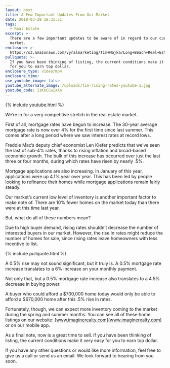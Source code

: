 ```yaml
---
layout: post
title: A Few Important Updates From Our Market
date: 2018-03-28 18:31:51
tags:
  - Real Estate
excerpt: >-
  There are a few important updates to be aware of in regard to our current
  market.
enclosure: >-
  https://s3.amazonaws.com/vyralmarketing/Tim+Majka/Long+Beach+Real+Estate+Agent-+Rising+Rates.mp4
pullquote: >-
  If you have been thinking of listing, the current conditions make it very easy
  for you to earn top dollar.
enclosure_type: video/mp4
enclosure_time:
use_youtube_image: false
youtube_alternate_image: /uploads/tim-rising-rates-youtube-1.jpg
youtube_code: IzKXCCwiXXo
---
```


{% include youtube.html %}

We’re in for a very competitive stretch in the real estate market.&nbsp;

First of all, mortgage rates have begun to increase. The 30-year average mortgage rate is now over 4% for the first time since last summer. This comes after a long period where we saw interest rates at record lows.&nbsp;

Freddie Mac’s deputy chief economist Len Kiefer predicts that we’ve seen the last of sub-4% rates, thanks to rising inflation and broad-based economic growth. The bulk of this increase has occurred over just the last three or four months, during which rates have risen by nearly .5%.&nbsp;

Mortgage applications are also increasing. In January of this year, applications were up 4.1% year over year. This has been led by people looking to refinance their homes while mortgage applications remain fairly steady.

Our market’s current low level of inventory is another important factor to make note of. There are 10% fewer homes on the market today than there were at this time last year.&nbsp;

But, what do all of these numbers mean?

Due to high buyer demand, rising rates shouldn’t decrease the number of interested buyers in our market. However, the rise in rates might reduce the number of homes for sale, since rising rates leave homeowners with less incentive to list.&nbsp;

{% include pullquote.html %}

A 0.5% rise may not sound significant, but it truly is. A 0.5% mortgage rate increase translates to a 6% increase on your monthly payment.&nbsp;

Not only that, but a 0.5% mortgage rate increase also translates to a 4.5% decrease in buying power.&nbsp;

A buyer who could afford a $700,000 home today would only be able to afford a $670,000 home after this .5% rise in rates.

Fortunately, though, we can expect more inventory coming to the market during the spring and summer months. You can see all of these home listings on our website: [www.imaginerealty.com](www.imaginerealty.com) or on our mobile app.

As a final note, now is a great time to sell. If you have been thinking of listing, the current conditions make it very easy for you to earn top dollar.&nbsp;

If you have any other questions or would like more information, feel free to give us a call or send us an email. We look forward to hearing from you soon.